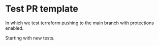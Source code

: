 # Test PR template

In which we test terraform pushing to the main branch with protections enabled.

Starting with new tests.
